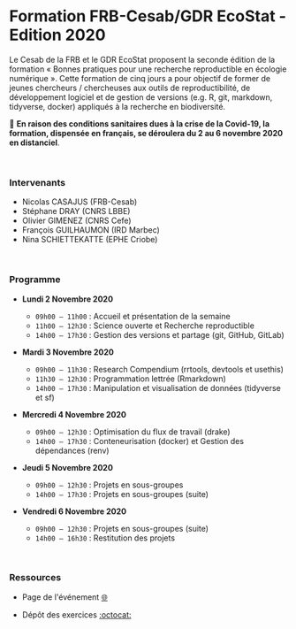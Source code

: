 # Formation FRB-Cesab/GDR EcoStat - Edition 2020

Le Cesab de la FRB et le GDR EcoStat proposent la seconde édition de la formation « Bonnes pratiques pour une recherche reproductible en écologie numérique ». Cette formation de cinq jours a pour objectif de former de jeunes chercheurs / chercheuses aux outils de reproductibilité, de développement logiciel et de gestion de versions (e.g. R, git, markdown, tidyverse, docker) appliqués à la recherche en biodiversité.

:construction_worker: **En raison des conditions sanitaires dues à la crise de la Covid-19, la formation, dispensée en français, se déroulera du 2 au 6 novembre 2020 en distanciel**.



<br />



### Intervenants

- Nicolas CASAJUS (FRB-Cesab)
- Stéphane DRAY (CNRS LBBE)
- Olivier GIMENEZ (CNRS Cefe)
- François GUILHAUMON (IRD Marbec)
- Nina SCHIETTEKATTE (EPHE Criobe)



<br />



### Programme

- **Lundi 2 Novembre 2020**
  - `09h00 – 11h00` : Accueil et présentation de la semaine
  - `11h00 – 12h30` : Science ouverte et Recherche reproductible
  - `14h00 – 17h30` : Gestion des versions et partage (git, GitHub, GitLab)

- **Mardi 3 Novembre 2020**
  - `09h00 – 11h30` : Research Compendium (rrtools, devtools et usethis)
  - `11h30 – 12h30` : Programmation lettrée (Rmarkdown)
  - `14h00 – 17h30` : Manipulation et visualisation de données (tidyverse et sf)

- **Mercredi 4 Novembre 2020**
  - `09h00 – 12h30` : Optimisation du flux de travail (drake)
  - `14h00 – 17h30` : Conteneurisation (docker) et Gestion des dépendances (renv)

- **Jeudi 5 Novembre 2020**
  - `09h00 – 12h30` : Projets en sous-groupes
  - `14h00 – 17h30` : Projets en sous-groupes (suite)

- **Vendredi 6 Novembre 2020**
  - `09h00 – 12h30` : Projets en sous-groupes (suite)
  - `14h00 – 16h30` : Restitution des projets



<br />



### Ressources

- Page de l'événement [:globe_with_meridians:](https://www.fondationbiodiversite.fr/evenement/frb-cesab-formation-reproductibilite-2020/)

- Dépôt des exercices [:octocat:](https://github.com/FRBCesab/datatoolbox-db)
